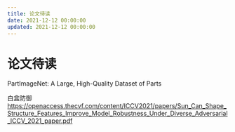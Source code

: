 ```yaml
---
title: 论文待读
date: 2021-12-12 00:00:00
updated: 2021-12-12 00:00:00
---
```


# 论文待读

PartImageNet: A Large, High-Quality Dataset of Parts

白盒防御 https://openaccess.thecvf.com/content/ICCV2021/papers/Sun_Can_Shape_Structure_Features_Improve_Model_Robustness_Under_Diverse_Adversarial_ICCV_2021_paper.pdf
